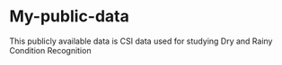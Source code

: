 # My-public-data
This publicly available data is CSI data used for studying Dry and Rainy Condition Recognition
